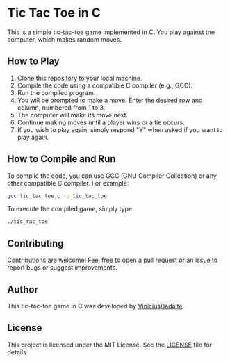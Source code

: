 # Tic Tac Toe in C

This is a simple tic-tac-toe game implemented in C. You play against the computer, which makes random moves.

## How to Play

1. Clone this repository to your local machine.
2. Compile the code using a compatible C compiler (e.g., GCC).
3. Run the compiled program.
4. You will be prompted to make a move. Enter the desired row and column, numbered from 1 to 3.
5. The computer will make its move next.
6. Continue making moves until a player wins or a tie occurs.
7. If you wish to play again, simply respond "Y" when asked if you want to play again.

## How to Compile and Run

To compile the code, you can use GCC (GNU Compiler Collection) or any other compatible C compiler. For example:

```bash
gcc tic_tac_toe.c -o tic_tac_toe
```

To execute the compiled game, simply type:

```bash
./tic_tac_toe
```

## Contributing

Contributions are welcome! Feel free to open a pull request or an issue to report bugs or suggest improvements.

## Author

This tic-tac-toe game in C was developed by [ViniciusDadalte](https://github.com/ViniciusDadalte).

## License

This project is licensed under the MIT License. See the [LICENSE](LICENSE) file for details.